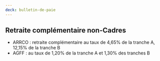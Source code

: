 ```yaml
---
deck: bulletin-de-paie
---
```


## Retraite complémentaire non-Cadres

* ARRCO : retraite complémentaire au taux de 4,65% de la tranche A, 12,15% de la tranche B
* AGFF : au taux de 1,20% de la tranche A et 1,30% des tranches B 

